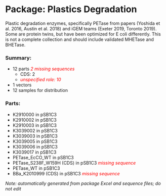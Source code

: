 # Package: Plastics Degradation

Plastic degradation enzymes, specifically PETase from papers (Yoshida et al. 2016, Austin et al. 2018) and iGEM teams (Exeter 2019, Toronto 2019). Some are protein twins, but have been optimized for E coli differently. This is not a complete collection and should include validated MHETase and BHETase. 

### Summary:

- 12 parts _<span style="color:red">2 missing sequences</span>_
    - CDS: 2
    -  _<span style="color:red">unspecified role: 10</span>_
- 1 vectors
- 12 samples for distribution

### Parts:

- K2910000 in pSB1C3
- K2910002 in pSB1C3
- K2910003 in pSB1C3
- K3039002 in pSB1C3
- K3039003 in pSB1C3
- K3039005 in pSB1C3
- K3039006 in pSB1C3
- K3039017 in pSB1C3
- PETase_EcCO_WT in pSB1C3
- PETase_S238F_W159H (CDS) in pSB1C3 _<span style="color:red">missing sequence</span>_
- PETase_WT in pSB1C3
- BBa_K2010999 (CDS) in pSB1C3 _<span style="color:red">missing sequence</span>_

_Note: automatically generated from package Excel and sequence files; do not edit_
